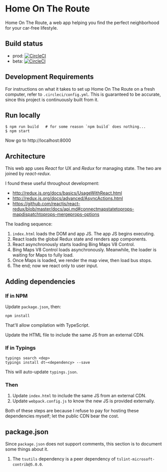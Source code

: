 # Home On The Route

Home On The Route, a web app helping you find the perfect neighborhood for your car-free lifestyle.

## Build status

* prod: [![CircleCI](https://circleci.com/gh/philipmw/homeontheroute.com/tree/master.svg?style=svg)](https://circleci.com/gh/philipmw/homeontheroute.com/tree/master)
* beta: [![CircleCI](https://circleci.com/gh/philipmw/homeontheroute.com/tree/beta.svg?style=svg)](https://circleci.com/gh/philipmw/homeontheroute.com/tree/beta)

## Development Requirements

For instructions on what it takes to set up Home On The Route on a fresh computer, refer to `.circleci/config.yml`.
This is guaranteed to be accurate, since this project is continuously built from it.

## Run locally

    $ npm run build   # for some reason `npm build` does nothing...
    $ npm start

Now go to http://localhost:8000

## Architecture

This web app uses _React_ for UX and _Redux_ for managing state.
The two are joined by _react-redux_.

I found these useful throughout development:

* http://redux.js.org/docs/basics/UsageWithReact.html
* http://redux.js.org/docs/advanced/AsyncActions.html
* https://github.com/reactjs/react-redux/blob/master/docs/api.md#connectmapstatetoprops-mapdispatchtoprops-mergeprops-options

The loading sequence:

1. `index.html` loads the DOM and app JS.  The app JS begins executing.
1. React loads the global Redux state and renders app components.
1. React asynchronously starts loading Bing Maps V8 Control.
1. Bing Maps V8 Control loads asynchronously.  Meanwhile, the loader is waiting for Maps to fully load.
1. Once Maps is loaded, we render the map view, then load bus stops.
1. The end; now we react only to user input.

## Adding dependencies

### If in NPM

Update `package.json`, then:

    npm install

That'll allow compilation with TypeScript.

Update the HTML file to include the same JS from an external CDN.

### If in Typings

````
typings search <dep>
typings install dt~<dependency> --save
````

This will auto-update `typings.json`.

### Then

1. Update `index.html` to include the same JS from an external CDN.
2. Update `webpack.config.js` to know the new JS is provided externally.

Both of these steps are because I refuse to pay for hosting these dependencies myself; let the public CDN bear the cost.

## package.json

Since `package.json` does not support comments, this section is to document some things about it.

1. The `tsutils` dependency is a peer dependency of `tslint-microsoft-contrib@5.0.0`.